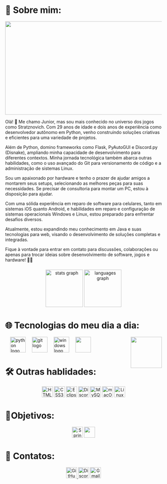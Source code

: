 



# 🚀 Sobre mim:

<div align="center">
  <img src="https://images8.alphacoders.com/987/987256.png" width="1920" height="300">
</div>

Olá! 👋 Me chamo Junior, mas sou mais conhecido no universo dos jogos como Stratznovich. Com 29 anos de idade e dois anos de experiência como desenvolvedor autônomo em Python, venho construindo soluções criativas e eficientes para uma variedade de projetos.

Além de Python, domino frameworks como Flask, PyAutoGUI e Discord.py (Disnake), ampliando minha capacidade de desenvolvimento para diferentes contextos. Minha jornada tecnológica também abarca outras habilidades, como o uso avançado do Git para versionamento de código e a administração de sistemas Linux.

Sou um apaixonado por hardware e tenho o prazer de ajudar amigos a montarem seus setups, selecionando as melhores peças para suas necessidades. Se precisar de consultoria para montar um PC, estou à disposição para ajudar.

Com uma sólida experiência em reparo de software para celulares, tanto em sistemas iOS quanto Android, e habilidades em reparo e configuração de sistemas operacionais Windows e Linux, estou preparado para enfrentar desafios diversos.

Atualmente, estou expandindo meu conhecimento em Java e suas tecnologias para web, visando o desenvolvimento de soluções completas e integradas.

Fique à vontade para entrar em contato para discussões, colaborações ou apenas para trocar ideias sobre desenvolvimento de software, jogos e hardware! 💬✨
###

###

<div align="center">
  <img src="https://github-readme-stats.vercel.app/api?username=stratznovich&hide_title=false&hide_rank=false&show_icons=true&include_all_commits=true&count_private=true&disable_animations=false&theme=dracula&locale=en&hide_border=false" height="120" alt="stats graph"  />
  <img src="https://github-readme-stats.vercel.app/api/top-langs?username=stratznovich&locale=en&hide_title=false&layout=compact&card_width=320&langs_count=5&theme=dracula&hide_border=false" height="120" alt="languages graph"  />
</div>

###

# 🌐 Tecnologias do meu dia a dia:

<img align="right" height="100" src="https://media.discordapp.net/attachments/1059924413916651633/1234870755032830003/octocat-1714430968350.png?ex=66324e82&is=6630fd02&hm=36f04ecf0d26626a12d88c268164716c9b0ab9e6d7d9dbb9ded7324d33c9641e&=&format=webp&quality=lossless&width=662&height=662"  />



<div align="left">
  
  
  <img width="12" />
  <img src="https://icongr.am/devicon/python-original.svg?size=80&color=currentColor" height="50" alt="python logo"  />
  <img width="12" />
  <img src="https://icongr.am/devicon/git-original.svg?size=80&color=currentColor" height="50" alt= "git logo" />
  <img width="12"/>
  <img src="https://icongr.am/devicon/windows8-original.svg?size=128&color=currentColor" height="50" alt="windows logo"/>
  <img width="12"/>
  <img src="https://icongr.am/devicon/visualstudio-plain.svg?size=128&color=currentColor" height="50"/>
</div>

###

# 🛠️ Outras hablidades: 
<div align="center">
  <img src="https://img.shields.io/badge/HTML5-E34F26?logo=html5&logoColor=fff&style=for-the-badge" height="35" alt="HTML5 Badge"/>
  <img src="https://img.shields.io/badge/CSS3-1572B6?logo=css3&logoColor=fff&style=for-the-badge" height="35" alt="CSS3 Badge"/>
  <img src="https://img.shields.io/badge/Eclipse%20IDE-2C2255?logo=eclipseide&logoColor=fff&style=for-the-badge" height="35"
   alt="Eclipse IDE Badge"/>
  <img src="https://img.shields.io/badge/Discord-5865F2?logo=discord&logoColor=fff&style=for-the-badge" height="35" alt="Discord Badge">
  <img src="https://img.shields.io/badge/MySQL-4479A1?logo=mysql&logoColor=fff&style=for-the-badge" height="35" alt="MySQL Badge">
  <img src="https://img.shields.io/badge/macOS-000?logo=macos&logoColor=fff&style=for-the-badge" alt="macOS Badge" height="35">
  <img src="https://img.shields.io/badge/Linux-FCC624?logo=linux&logoColor=000&style=for-the-badge" alt="Linux Badge" height="35">
</div> 

###

# 🎯Objetivos:

<div align="center">
   <img src="https://img.shields.io/badge/Spring%20Boot-6DB33F?logo=springboot&logoColor=fff&style=for-the-badge" alt="Spring Boot Badge" height="35">
   <img src="https://img.shields.io/badge/Java-ED8B00?style=for-the-badge&logo=openjdk&logoColor=white" height="35">
</div>

###

# 📳 Contatos:
<div align="center">
  <a href="https://github.com/stratznovich">
    <img src="https://img.shields.io/badge/GitHub-181717?logo=github&logoColor=fff&style=for-the-badge" alt="GitHub Badge" height="35"/>
  </a>
  <img src="https://img.shields.io/badge/Discord-5865F2?logo=discord&logoColor=fff&style=for-the-badge" alt="Discord Badge" title="stratznovich" height="35"/>
  <img src="https://img.shields.io/badge/Gmail-EA4335?logo=gmail&logoColor=fff&style=for-the-badge" alt="Gmail Badge" title="juniorsouzaprod@gmail.com" height="35"/>
</div>




